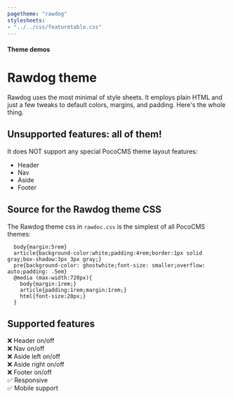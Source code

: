 ```yaml
---
pagetheme: "rawdog"
stylesheets:
- "../../css/featuretable.css"
---
```

#### Theme demos

# Rawdog theme

Rawdog uses the most minimal of style sheets.
It employs plain HTML and just a few tweaks to default
colors, margins, and padding. Here's the whole thing.

## Unsupported features: all of them!

It does NOT support any special PocoCMS theme layout features:

* Header
* Nav
* Aside
* Footer


## Source for the Rawdog theme CSS

The Rawdog theme css in `rawdoc.css` is the simplest of all PocoCMS themes:

      body{margin:5rem}
      article{background-color:white;padding:4rem;border:1px solid gray;box-shadow:3px 3px gray;}
      pre{background-color: ghostwhite;font-size: smaller;overflow: auto;padding: .5em}
      @media (max-width:720px){
        body{margin:1rem;}
        article{padding:1rem;margin:1rem;}
        html{font-size:20px;}
      }


## Supported features

❌ Header on/off\
❌ Nav on/off\
❌ Aside left on/off\
❌ Aside right on/off\
❌ Footer on/off\
✅ Responsive\
✅ Mobile support



